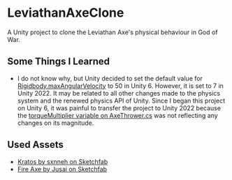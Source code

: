 # LeviathanAxeClone
A Unity project to clone the Leviathan Axe's physical behaviour in God of War.

## Some Things I Learned
- I do not know why, but Unity decided to set the default value for [Rigidbody.maxAngularVelocity](https://docs.unity3d.com/ScriptReference/Rigidbody-maxAngularVelocity.html) to 50 in Unity 6. However, it is set to 7 in Unity 2022. It may be related to all other changes made to the physics system and the renewed physics API of Unity. Since I began this project on Unity 6, it was painful to transfer the project to Unity 2022 because the [torqueMultiplier variable on AxeThrower.cs](https://github.com/fsaltunyuva/LeviathanAxeClone/blob/main/Assets/Scripts/AxeThrower.cs) was not reflecting any changes on its magnitude.

## Used Assets
- [Kratos by sxnneh on Sketchfab](https://sketchfab.com/3d-models/kratos-low-poly-2df398e721ad44e68d594f4769ce7a3e)
- [Fire Axe by Jusai on Sketchfab](https://sketchfab.com/3d-models/fire-axe-f3fc3193e2514c14b21f90191dac2aa4)
